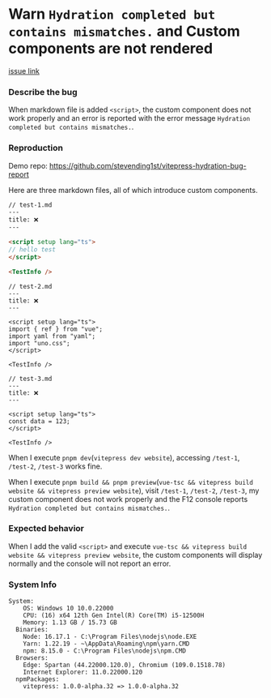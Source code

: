 # Warn `Hydration completed but contains mismatches.` and Custom components are not rendered

[issue link](https://github.com/vuejs/vitepress/issues/1918)

### Describe the bug

When markdown file is added `<script>`, the custom component does not work properly and an error is reported with the error message `Hydration completed but contains mismatches.`.


### Reproduction

Demo repo:  https://github.com/stevending1st/vitepress-hydration-bug-report

Here are three markdown files, all of which introduce custom components.

```md
// test-1.md
---
title: ❌
---

<script setup lang="ts">
// hello test
</script>

<TestInfo />
```

```
// test-2.md
---
title: ❌
---

<script setup lang="ts">
import { ref } from "vue";
import yaml from "yaml";
import "uno.css";
</script>

<TestInfo />
```

```
// test-3.md
---
title: ❌
---

<script setup lang="ts">
const data = 123;
</script>

<TestInfo />

```

When I execute `pnpm dev`(`vitepress dev website`), accessing `/test-1`, `/test-2`, `/test-3` works fine.

When I execute `pnpm build && pnpm preview`(`vue-tsc && vitepress build website && vitepress preview website`), visit `/test-1`, `/test-2`, `/test-3`, my custom component does not work properly and the F12 console reports `Hydration completed but contains mismatches.`.


### Expected behavior

When I add the valid `<script>` and execute `vue-tsc && vitepress build website && vitepress preview website`, the custom components will display normally and the console will not report an error.


### System Info

```shell
System:
    OS: Windows 10 10.0.22000
    CPU: (16) x64 12th Gen Intel(R) Core(TM) i5-12500H
    Memory: 1.13 GB / 15.73 GB
  Binaries:
    Node: 16.17.1 - C:\Program Files\nodejs\node.EXE
    Yarn: 1.22.19 - ~\AppData\Roaming\npm\yarn.CMD
    npm: 8.15.0 - C:\Program Files\nodejs\npm.CMD
  Browsers:
    Edge: Spartan (44.22000.120.0), Chromium (109.0.1518.78)
    Internet Explorer: 11.0.22000.120
  npmPackages:
    vitepress: 1.0.0-alpha.32 => 1.0.0-alpha.32
```
